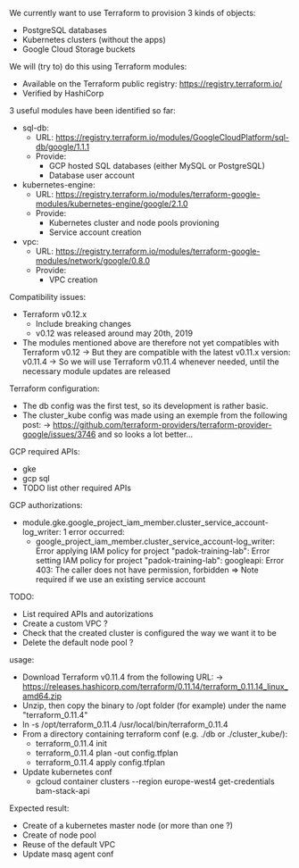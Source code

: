 We currently want to use Terraform to provision 3 kinds of objects:
 - PostgreSQL databases
 - Kubernetes clusters (without the apps)
 - Google Cloud Storage buckets

We will (try to) do this using Terraform modules:
 - Available on the Terraform public registry: https://registry.terraform.io/
 - Verified by HashiCorp

3 useful modules have been identified so far:
 - sql-db:
    - URL: https://registry.terraform.io/modules/GoogleCloudPlatform/sql-db/google/1.1.1
    - Provide:
       - GCP hosted SQL databases (either MySQL or PostgreSQL)
       - Database user account
 - kubernetes-engine:
    - URL: https://registry.terraform.io/modules/terraform-google-modules/kubernetes-engine/google/2.1.0
    - Provide:
       - Kubernetes cluster and node pools provioning
       - Service account creation
 - vpc:
    - URL: https://registry.terraform.io/modules/terraform-google-modules/network/google/0.8.0
    - Provide:
       - VPC creation

Compatibility issues:
 - Terraform v0.12.x
    - Include breaking changes
    - v0.12 was released around may 20th, 2019
 - The modules mentioned above are therefore not yet compatibles with Terraform v0.12
    -> But they are compatible with the latest v0.11.x version: v0.11.4
    -> So we will use Terraform v0.11.4 whenever needed, until the necessary module updates are released

Terraform configuration:
 - The db config was the first test,
   so its development is rather basic.
 - The cluster_kube config was made using an exemple from the following post:
    -> https://github.com/terraform-providers/terraform-provider-google/issues/3746
   and so looks a lot better...

GCP required APIs:
 - gke
 - gcp sql
 - TODO list other required APIs

GCP authorizations:
 - module.gke.google_project_iam_member.cluster_service_account-log_writer: 1 error occurred:
	* google_project_iam_member.cluster_service_account-log_writer: Error applying IAM policy for project "padok-training-lab": Error setting IAM policy for project "padok-training-lab": googleapi: Error 403: The caller does not have permission, forbidden
   => Note required if we use an existing service account

TODO:
 - List required APIs and autorizations
 - Create a custom VPC ?
 - Check that the created cluster is configured the way we want it to be
 - Delete the default node pool ?

usage:
 - Download Terraform v0.11.4 from the following URL:
    -> https://releases.hashicorp.com/terraform/0.11.14/terraform_0.11.14_linux_amd64.zip
 - Unzip, then copy the binary to /opt folder (for example) under the name "terraform_0.11.4"
 - ln -s /opt/terraform_0.11.4 /usr/local/bin/terraform_0.11.4
 - From a directory containing terraform conf (e.g. ./db or ./cluster_kube/):
     - terraform_0.11.4 init
     - terraform_0.11.4 plan -out config.tfplan
     - terraform_0.11.4 apply config.tfplan
 - Update kubernetes conf
     - gcloud container clusters --region europe-west4 get-credentials bam-stack-api

Expected result:
 - Create of a kubernetes master node (or more than one ?)
 - Create of node pool
 - Reuse of the default VPC
 - Update masq agent conf

